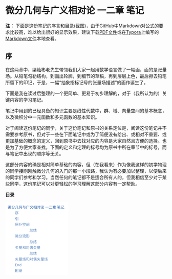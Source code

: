 # 微分几何与广义相对论 一二章 笔记

**注：** 下面是这份笔记的序言和目录(截图)，由于GitHub中Markdown对公式的要求比较高，难以给出很好的显示效果，建议下载[PDF文件](note_for_DG.pdf)或在[Typora](https://typora.io)上编写的[Markdown文件](note_for_DG_markdown.zip)本地查看。

## 序

在这两章中，梁灿彬老先生带领我们大家一起用数学语言做了一幅画，画的是张量场。从铅笔勾勒结构，到画出轮廓，到细节的草稿，再到层层上色，最后擦去铅笔所留下的印记，于是，一幅“抽象指标记号的张量场描述”的画作诞生了。

下面是我在读过后整理的一个更简单、更易于初步理解的，对于（我所认为的）关键内容的学习笔记。

笔记中用到的已经具备的知识主要是线性代数中，群、域、向量空间的基本概念，以及微积分中一元函数和多元函数的基本知识。

对于阅读这份笔记的同学，关于这份笔记和原书的关系定位是，阅读这份笔记并不需要参考原书，但对于一些在下面笔记中或为了简便没有给出、或相对不重要、或更加基础的概念的定义，回到原书中去找对应的内容是大家自然且方便的选择。也是为了方便大家查找，下面的定义和定理的标号均为原书中所在章节中的标号，而与笔记中出现的顺序等无关。

这部分内容的确是相对简单基础的内容，但（在我看来）作为像我这样的初学物理的同学接刚刚触微分几何的入门的那一小段路，我认为有必要加以整理，以便后来的同学们参考和学习。当然任何的笔记都不是适合所有人的，但我相信至少对于某些同学，这份笔记可以对更轻松的学习理解这部分内容有一定帮助。

**目录**

<img src="pics/toc.png" alt="toc" style="zoom:30%;" />
